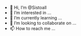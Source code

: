 - 👋 Hi, I’m @Sistoall
- 👀 I’m interested in ...
- 🌱 I’m currently learning ...
- 💞️ I’m looking to collaborate on ...
- 📫 How to reach me ...

<!---
Sistoall/Sistoall is a ✨ special ✨ repository because its `README.md` (this file) appears on your GitHub profile.
You can click the Preview link to take a look at your changes.
--->
